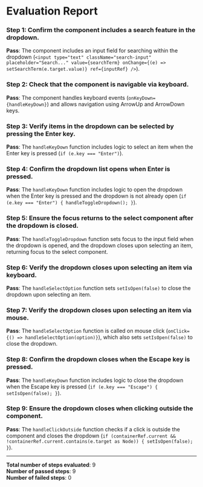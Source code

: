 # Evaluation Report

### Step 1: Confirm the component includes a search feature in the dropdown.
**Pass**: The component includes an input field for searching within the dropdown (`<input type="text" className="search-input" placeholder="Search..." value={searchTerm} onChange={(e) => setSearchTerm(e.target.value)} ref={inputRef} />`).

### Step 2: Check that the component is navigable via keyboard.
**Pass**: The component handles keyboard events (`onKeyDown={handleKeyDown}`) and allows navigation using ArrowUp and ArrowDown keys.

### Step 3: Verify items in the dropdown can be selected by pressing the Enter key.
**Pass**: The `handleKeyDown` function includes logic to select an item when the Enter key is pressed (`if (e.key === "Enter")`).

### Step 4: Confirm the dropdown list opens when Enter is pressed.
**Pass**: The `handleKeyDown` function includes logic to open the dropdown when the Enter key is pressed and the dropdown is not already open (`if (e.key === "Enter") { handleToggleDropdown(); }`).

### Step 5: Ensure the focus returns to the select component after the dropdown is closed.
**Pass**: The `handleToggleDropdown` function sets focus to the input field when the dropdown is opened, and the dropdown closes upon selecting an item, returning focus to the select component.

### Step 6: Verify the dropdown closes upon selecting an item via keyboard.
**Pass**: The `handleSelectOption` function sets `setIsOpen(false)` to close the dropdown upon selecting an item.

### Step 7: Verify the dropdown closes upon selecting an item via mouse.
**Pass**: The `handleSelectOption` function is called on mouse click (`onClick={() => handleSelectOption(option)}`), which also sets `setIsOpen(false)` to close the dropdown.

### Step 8: Confirm the dropdown closes when the Escape key is pressed.
**Pass**: The `handleKeyDown` function includes logic to close the dropdown when the Escape key is pressed (`if (e.key === "Escape") { setIsOpen(false); }`).

### Step 9: Ensure the dropdown closes when clicking outside the component.
**Pass**: The `handleClickOutside` function checks if a click is outside the component and closes the dropdown (`if (containerRef.current && !containerRef.current.contains(e.target as Node)) { setIsOpen(false); }`).

---

**Total number of steps evaluated**: 9  
**Number of passed steps**: 9  
**Number of failed steps**: 0